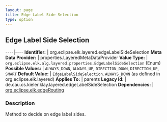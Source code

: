 ```yaml
---
layout: page
title: Edge Label Side Selection
type: option
---
```

## Edge Label Side Selection

----|----
**Identifier:** | org.eclipse.elk.layered.edgeLabelSideSelection
**Meta Data Provider:** | properties.LayeredMetaDataProvider
**Value Type:** | `org.eclipse.elk.alg.layered.properties.EdgeLabelSideSelection` (Enum)
**Possible Values:** | `ALWAYS_DOWN`, `ALWAYS_UP`, `DIRECTION_DOWN`, `DIRECTION_UP`, `SMART`
**Default Value:** | `EdgeLabelSideSelection.ALWAYS_DOWN` (as defined in org.eclipse.elk.layered)
**Applies To:** | parents
**Legacy Id:** | de.cau.cs.kieler.klay.layered.edgeLabelSideSelection
**Dependencies:** | [org.eclipse.elk.edgeRouting](org-eclipse-elk-edgeRouting)


### Description
Method to decide on edge label sides.

